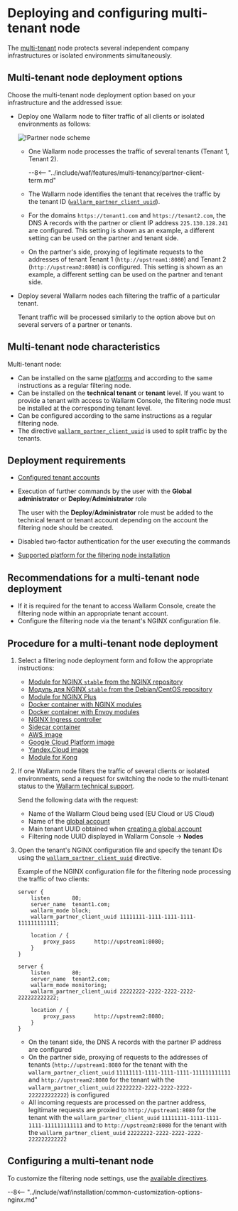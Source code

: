 [waf-mode-instr]:                   ../../admin-en/configure-wallarm-mode.md
[logging-instr]:                    ../../admin-en/configure-logging.md
[proxy-balancer-instr]:             ../../admin-en/using-proxy-or-balancer-en.md
[process-time-limit-instr]:         ../../admin-en/configure-parameters-en.md#wallarm_process_time_limit
[dynamic-dns-resolution-nginx]:     ../../admin-en/configure-dynamic-dns-resolution-nginx.md
[enable-libdetection-docs]:         ../../admin-en/configure-parameters-en.md#wallarm_enable_libdetection

# Deploying and configuring multi-tenant node

The [multi-tenant](overview.md) node protects several independent company infrastructures or isolated environments simultaneously.

## Multi-tenant node deployment options

Choose the multi-tenant node deployment option based on your infrastructure and the addressed issue:

* Deploy one Wallarm node to filter traffic of all clients or isolated environments as follows:

    ![!Partner node scheme](../../images/partner-waf-node/partner-traffic-processing-4.0.png)

    * One Wallarm node processes the traffic of several tenants (Tenant 1, Tenant 2).

        --8<-- "../include/waf/features/multi-tenancy/partner-client-term.md"
        
    * The Wallarm node identifies the tenant that receives the traffic by the tenant ID ([`wallarm_partner_client_uuid`](../../admin-en/configure-parameters-en.md#wallarm_partner_client_uuid)).
    * For the domains `https://tenant1.com` and `https://tenant2.com`, the DNS A records with the partner or client IP address `225.130.128.241` are configured. This setting is shown as an example, a different setting can be used on the partner and tenant side.
    * On the partner's side, proxying of legitimate requests to the addresses of tenant Tenant 1 (`http://upstream1:8080`) and Tenant 2 (`http://upstream2:8080`) is configured. This setting is shown as an example, a different setting can be used on the partner and tenant side.
* Deploy several Wallarm nodes each filtering the traffic of a particular tenant.

    Tenant traffic will be processed similarly to the option above but on several servers of a partner or tenants.

## Multi-tenant node characteristics

Multi-tenant node:

* Can be installed on the same [platforms](../../admin-en/supported-platforms.md) and according to the same instructions as a regular filtering node.
* Can be installed on the **technical tenant** or **tenant** level. If you want to provide a tenant with access to Wallarm Console, the filtering node must be installed at the corresponding tenant level.
* Can be configured according to the same instructions as a regular filtering node.
* The directive [`wallarm_partner_client_uuid`](../../admin-en/configure-parameters-en.md#wallarm_partner_client_uuid) is used to split traffic by the tenants.

## Deployment requirements

* [Configured tenant accounts](configure-accounts.md)
* Execution of further commands by the user with the **Global administrator** or **Deploy**/**Administrator** role

    The user with the **Deploy**/**Administrator** role must be added to the technical tenant or tenant account depending on the account the filtering node should be created.
* Disabled two‑factor authentication for the user executing the commands
* [Supported platform for the filtering node installation](../../admin-en/supported-platforms.md)

## Recommendations for a multi-tenant node deployment

* If it is required for the tenant to access Wallarm Console, create the filtering node within an appropriate tenant account.
* Configure the filtering node via the tenant's NGINX configuration file.

## Procedure for a multi-tenant node deployment

1. Select a filtering node deployment form and follow the appropriate instructions:
      * [Module for NGINX `stable` from the NGINX repository](../nginx/dynamic-module.md)
      * [Модуль для NGINX `stable` from the Debian/CentOS repository](../nginx/dynamic-module-from-distr.md)
      * [Module for NGINX Plus](../nginx-plus.md)
      * [Docker container with NGINX modules](../../admin-en/installation-docker-en.md)
      * [Docker container with Envoy modules](../../admin-en/installation-guides/envoy/envoy-docker.md)
      * [NGINX Ingress controller](../../admin-en/installation-kubernetes-en.md)
      * [Sidecar container](../../admin-en/installation-guides/kubernetes/wallarm-sidecar-container.md)
      * [AWS image](../../admin-en/installation-ami-en.md)
      * [Google Cloud Platform image](../../admin-en/installation-gcp-en.md)
      * [Yandex.Cloud image](../../admin-en/installation-guides/install-in-yandex-cloud.md)
      * [Module for Kong](../../admin-en/installation-kong-en.md)
2. If one Wallarm node filters the traffic of several clients or isolated environments, send a request for switching the node to the multi-tenant status to the [Wallarm technical support](mailto:support@wallarm.com).

    Send the following data with the request:

    * Name of the Wallarm Cloud being used (EU Cloud or US Cloud)
    * Name of the [global account](configure-accounts.md#tenant-account-structure)
    * Main tenant UUID obtained when [creating a global account](configure-accounts.md#step-2-get-access-to-the-tenant-account-creation)
    * Filtering node UUID displayed in Wallarm Console → **Nodes**
3. Open the tenant's NGINX configuration file and specify the tenant IDs using the [`wallarm_partner_client_uuid`](../../admin-en/configure-parameters-en.md#wallarm_partner_client_uuid) directive.

    Example of the NGINX configuration file for the filtering node processing the traffic of two clients:

    ```
    server {
        listen       80;
        server_name  tenant1.com;
        wallarm_mode block;
        wallarm_partner_client_uuid 11111111-1111-1111-1111-111111111111;
        
        location / {
            proxy_pass      http://upstream1:8080;
        }
    }
    
    server {
        listen       80;
        server_name  tenant2.com;
        wallarm_mode monitoring;
        wallarm_partner_client_uuid 22222222-2222-2222-2222-222222222222;
        
        location / {
            proxy_pass      http://upstream2:8080;
        }
    }
    ```

    * On the tenant side, the DNS A records with the partner IP address are configured
    * On the partner side, proxying of requests to the addresses of tenants (`http://upstream1:8080` for the tenant with the `wallarm_partner_client_uuid` `11111111-1111-1111-1111-111111111111` and `http://upstream2:8080` for the tenant with the `wallarm_partner_client_uuid` `22222222-2222-2222-2222-222222222222`) is configured
    * All incoming requests are processed on the partner address, legitimate requests are proxied to `http://upstream1:8080` for the tenant with the `wallarm_partner_client_uuid` `11111111-1111-1111-1111-111111111111` and to `http://upstream2:8080` for the tenant with the `wallarm_partner_client_uuid` `22222222-2222-2222-2222-222222222222`

## Configuring a multi-tenant node

To customize the filtering node settings, use the [available directives](../../admin-en/configure-parameters-en.md).

--8<-- "../include/waf/installation/common-customization-options-nginx.md"
